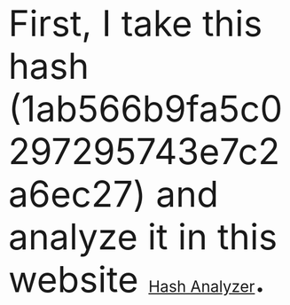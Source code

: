<span style="font-size:64px;">First, I take this hash (1ab566b9fa5c0297295743e7c2a6ec27) and analyze it in this website <a href="https://www.tunnelsup.com/hash-analyzer/" style="font-size:28px;">Hash Analyzer</a>.</span>
